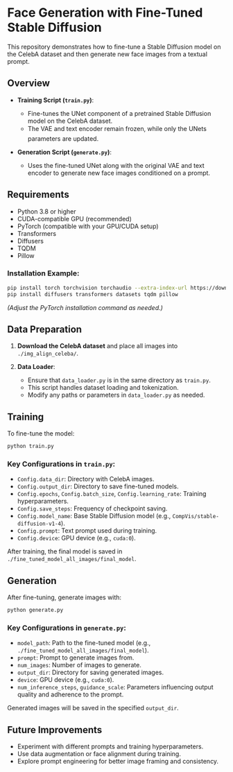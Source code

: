 # Face Generation with Fine-Tuned Stable Diffusion

This repository demonstrates how to fine-tune a Stable Diffusion model on the CelebA dataset and then generate new face images from a textual prompt.

## Overview

- **Training Script (`train.py`)**:

  - Fine-tunes the UNet component of a pretrained Stable Diffusion model on the CelebA dataset.
  - The VAE and text encoder remain frozen, while only the UNets parameters are updated.

- **Generation Script (`generate.py`)**:
  - Uses the fine-tuned UNet along with the original VAE and text encoder to generate new face images conditioned on a prompt.

## Requirements

- Python 3.8 or higher
- CUDA-compatible GPU (recommended)
- PyTorch (compatible with your GPU/CUDA setup)
- Transformers
- Diffusers
- TQDM
- Pillow

### Installation Example:

```bash
pip install torch torchvision torchaudio --extra-index-url https://download.pytorch.org/whl/cu11x
pip install diffusers transformers datasets tqdm pillow
```

_(Adjust the PyTorch installation command as needed.)_

## Data Preparation

1. **Download the CelebA dataset** and place all images into `./img_align_celeba/`.

2. **Data Loader**:
   - Ensure that `data_loader.py` is in the same directory as `train.py`.
   - This script handles dataset loading and tokenization.
   - Modify any paths or parameters in `data_loader.py` as needed.

## Training

To fine-tune the model:

```bash
python train.py
```

### Key Configurations in `train.py`:

- `Config.data_dir`: Directory with CelebA images.
- `Config.output_dir`: Directory to save fine-tuned models.
- `Config.epochs`, `Config.batch_size`, `Config.learning_rate`: Training hyperparameters.
- `Config.save_steps`: Frequency of checkpoint saving.
- `Config.model_name`: Base Stable Diffusion model (e.g., `CompVis/stable-diffusion-v1-4`).
- `Config.prompt`: Text prompt used during training.
- `Config.device`: GPU device (e.g., `cuda:0`).

After training, the final model is saved in `./fine_tuned_model_all_images/final_model`.

## Generation

After fine-tuning, generate images with:

```bash
python generate.py
```

### Key Configurations in `generate.py`:

- `model_path`: Path to the fine-tuned model (e.g., `./fine_tuned_model_all_images/final_model`).
- `prompt`: Prompt to generate images from.
- `num_images`: Number of images to generate.
- `output_dir`: Directory for saving generated images.
- `device`: GPU device (e.g., `cuda:0`).
- `num_inference_steps`, `guidance_scale`: Parameters influencing output quality and adherence to the prompt.

Generated images will be saved in the specified `output_dir`.

## Future Improvements

- Experiment with different prompts and training hyperparameters.
- Use data augmentation or face alignment during training.
- Explore prompt engineering for better image framing and consistency.
